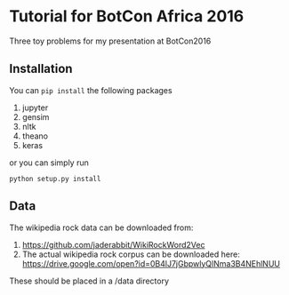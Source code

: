 # Tutorial for BotCon Africa 2016
Three toy problems for my presentation at BotCon2016

## Installation
You can `pip install` the following packages
1. jupyter
2. gensim
3. nltk
4. theano
5. keras

or you can simply run 

`python setup.py install`

## Data

The wikipedia rock data can be downloaded from:

1. https://github.com/jaderabbit/WikiRockWord2Vec
2. The actual wikipedia rock corpus can be downloaded here: https://drive.google.com/open?id=0B4lJ7jGbpwlyQlNma3B4NEhlNUU

These should be placed in a /data directory



